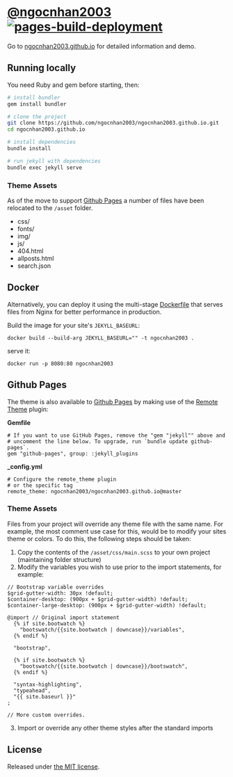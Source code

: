 # [@ngocnhan2003](https://ngocnhan2003.github.io) [![pages-build-deployment](https://github.com/ngocnhan2003/ngocnhan2003.github.io/actions/workflows/pages/pages-build-deployment/badge.svg)](https://github.com/ngocnhan2003/ngocnhan2003.github.io/actions/workflows/pages/pages-build-deployment)

Go to [ngocnhan2003.github.io](https://ngocnhan2003.github.io) for detailed information and demo.

## Running locally

You need Ruby and gem before starting, then:

```bash
# install bundler
gem install bundler

# clone the project
git clone https://github.com/ngocnhan2003/ngocnhan2003.github.io.git
cd ngocnhan2003.github.io

# install dependencies
bundle install

# run jekyll with dependencies
bundle exec jekyll serve
```

### Theme Assets

As of the move to support [Github Pages](https://pages.github.com/) a number of files have been relocated to the `/asset` folder.
- css/
- fonts/
- img/
- js/
- 404.html
- allposts.html
- search.json

## Docker

Alternatively, you can deploy it using the multi-stage [Dockerfile](Dockerfile)
that serves files from Nginx for better performance in production.

Build the image for your site's `JEKYLL_BASEURL`:

```
docker build --build-arg JEKYLL_BASEURL="" -t ngocnhan2003 .
```

serve it:

```
docker run -p 8080:80 ngocnhan2003
```

## Github Pages

The theme is also available to [Github Pages](https://pages.github.com/) by making use of the [Remote Theme](https://github.com/benbalter/jekyll-remote-theme) plugin:

**Gemfile**
```
# If you want to use GitHub Pages, remove the "gem "jekyll"" above and
# uncomment the line below. To upgrade, run `bundle update github-pages`.
gem "github-pages", group: :jekyll_plugins
```

**_config.yml**
```
# Configure the remote_theme plugin
# or the specific tag
remote_theme: ngocnhan2003/ngocnhan2003.github.io@master
```

### Theme Assets

Files from your project will override any theme file with the same name.  For example, the most comment use case for this, would be to modify your sites theme or colors.   To do this, the following steps should be taken:

1) Copy the contents of the `/asset/css/main.scss` to your own project (maintaining folder structure)
2) Modify the variables you wish to use prior to the import statements, for example:

```
// Bootstrap variable overrides
$grid-gutter-width: 30px !default;
$container-desktop: (900px + $grid-gutter-width) !default;
$container-large-desktop: (900px + $grid-gutter-width) !default;

@import // Original import statement
  {% if site.bootwatch %}
    "bootswatch/{{site.bootwatch | downcase}}/variables",
  {% endif %}

  "bootstrap",

  {% if site.bootwatch %}
    "bootswatch/{{site.bootwatch | downcase}}/bootswatch",
  {% endif %}

  "syntax-highlighting",
  "typeahead",
  "{{ site.baseurl }}"
;

// More custom overrides.
```

3) Import or override any other theme styles after the standard imports

## License

Released under [the MIT license](LICENSE).
